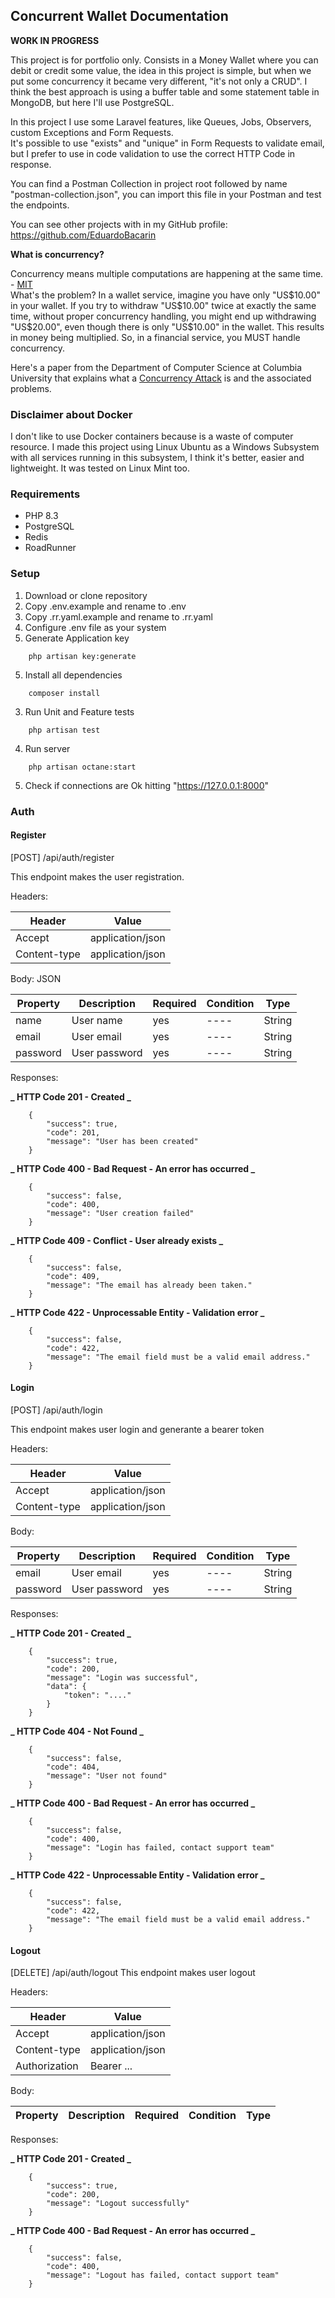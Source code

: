 ## Concurrent Wallet Documentation

**WORK IN PROGRESS**

This project is for portfolio only. Consists in a Money Wallet where you can debit or credit some value, the idea in this project is simple, but when we put some concurrency it became very different, "it's not only a CRUD". I think the best approach is using a buffer table and some statement table in MongoDB, but here I'll use PostgreSQL.

In this project I use some Laravel features, like Queues, Jobs, Observers, custom Exceptions and Form Requests.<br>
It's possible to use "exists" and "unique" in Form Requests to validate email, but I prefer to use in code validation to use the correct HTTP Code in response.

You can find a Postman Collection in project root followed by name "postman-collection.json", you can import this file in your Postman and test the endpoints.

You can see other projects with in my GitHub profile: <a href="https://github.com/EduardoBacarin">https://github.com/EduardoBacarin</a>

**What is concurrency?**

Concurrency means multiple computations are happening at the same time. - <a href="https://web.mit.edu/6.005/www/fa14/classes/17-concurrency/">MIT</a><br>
What's the problem? In a wallet service, imagine you have only "US$10.00" in your wallet. If you try to withdraw "US$10.00" twice at exactly the same time, without proper concurrency handling, you might end up withdrawing "US$20.00", even though there is only "US$10.00" in the wallet. This results in money being multiplied. So, in a financial service, you MUST handle concurrency.

Here's a paper from the Department of Computer Science at Columbia University that explains what a <a href="https://www.usenix.org/system/files/conference/hotpar12/hotpar12-final44.pdf">Concurrency Attack</a> is and the associated problems.


### Disclaimer about Docker

I don't like to use Docker containers because is a waste of computer resource. I made this project using Linux Ubuntu as a Windows Subsystem with all services running in this subsystem, I think it's better, easier and lightweight.
It was tested on Linux Mint too.

### Requirements

-   PHP 8.3
-   PostgreSQL
-   Redis
-   RoadRunner

### Setup

1. Download or clone repository
2. Copy .env.example and rename to .env
3. Copy .rr.yaml.example and rename to .rr.yaml
4. Configure .env file as your system
4. Generate Application key
```
    php artisan key:generate
```
5. Install all dependencies

```
    composer install
```

3. Run Unit and Feature tests

```
    php artisan test
```

4. Run server

```
    php artisan octane:start
```

5. Check if connections are Ok hitting "https://127.0.0.1:8000"

### Auth

#### Register

[POST] /api/auth/register

This endpoint makes the user registration.

Headers:

| Header       | Value            |
| ------------ | ---------------- |
| Accept       | application/json |
| Content-type | application/json |

Body: JSON

| Property | Description   | Required | Condition | Type   |
| -------- | ------------- | -------- | --------- | ------ |
| name     | User name     | yes      | ----      | String |
| email    | User email    | yes      | ----      | String |
| password | User password | yes      | ----      | String |

Responses:

**_ HTTP Code 201 - Created _**

```
    {
        "success": true,
        "code": 201,
        "message": "User has been created"
    }
```

**_ HTTP Code 400 - Bad Request - An error has occurred _**

```
    {
        "success": false,
        "code": 400,
        "message": "User creation failed"
    }
```
**_ HTTP Code 409 - Conflict - User already exists _**

```
    {
        "success": false,
        "code": 409,
        "message": "The email has already been taken."
    }
```

**_ HTTP Code 422 - Unprocessable Entity - Validation error _**

```
    {
        "success": false,
        "code": 422,
        "message": "The email field must be a valid email address."
    }
```

#### Login

[POST] /api/auth/login

This endpoint makes user login and generante a bearer token

Headers:

| Header       | Value            |
| ------------ | ---------------- |
| Accept       | application/json |
| Content-type | application/json |

Body:

| Property | Description   | Required | Condition | Type   |
| -------- | ------------- | -------- | --------- | ------ |
| email    | User email    | yes      | ----      | String |
| password | User password | yes      | ----      | String |

Responses:

**_ HTTP Code 201 - Created _**

```
    {
        "success": true,
        "code": 200,
        "message": "Login was successful",
        "data": {
            "token": "...."
        }
    }
```

**_ HTTP Code 404 - Not Found _**

```
    {
        "success": false,
        "code": 404,
        "message": "User not found"
    }
```

**_ HTTP Code 400 - Bad Request - An error has occurred _**

```
    {
        "success": false,
        "code": 400,
        "message": "Login has failed, contact support team"
    }
```

**_ HTTP Code 422 - Unprocessable Entity - Validation error _**

```
    {
        "success": false,
        "code": 422,
        "message": "The email field must be a valid email address."
    }
```

#### Logout

[DELETE] /api/auth/logout
This endpoint makes user logout

Headers:

| Header        | Value            |
| ------------- | ---------------- |
| Accept        | application/json |
| Content-type  | application/json |
| Authorization | Bearer ...       |

Body:

| Property | Description | Required | Condition | Type |
| -------- | ----------- | -------- | --------- | ---- |

Responses:


**_ HTTP Code 201 - Created _**

```
    {
        "success": true,
        "code": 200,
        "message": "Logout successfully"
    }
```

**_ HTTP Code 400 - Bad Request - An error has occurred _**

```
    {
        "success": false,
        "code": 400,
        "message": "Logout has failed, contact support team"
    }
```
